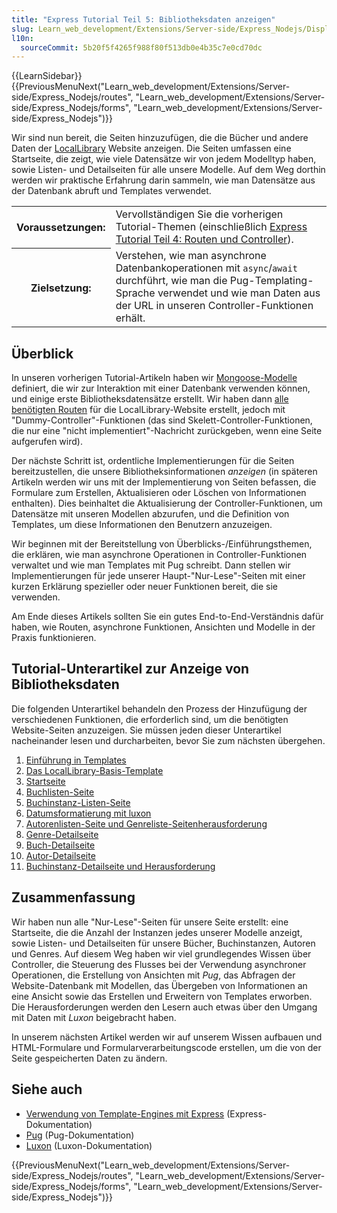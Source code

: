 ```yaml
---
title: "Express Tutorial Teil 5: Bibliotheksdaten anzeigen"
slug: Learn_web_development/Extensions/Server-side/Express_Nodejs/Displaying_data
l10n:
  sourceCommit: 5b20f5f4265f988f80f513db0e4b35c7e0cd70dc
---
```


{{LearnSidebar}}{{PreviousMenuNext("Learn_web_development/Extensions/Server-side/Express_Nodejs/routes", "Learn_web_development/Extensions/Server-side/Express_Nodejs/forms", "Learn_web_development/Extensions/Server-side/Express_Nodejs")}}

Wir sind nun bereit, die Seiten hinzuzufügen, die die Bücher und andere Daten der [LocalLibrary](/de/docs/Learn_web_development/Extensions/Server-side/Express_Nodejs/Tutorial_local_library_website) Website anzeigen. Die Seiten umfassen eine Startseite, die zeigt, wie viele Datensätze wir von jedem Modelltyp haben, sowie Listen- und Detailseiten für alle unsere Modelle. Auf dem Weg dorthin werden wir praktische Erfahrung darin sammeln, wie man Datensätze aus der Datenbank abruft und Templates verwendet.

<table>
  <tbody>
    <tr>
      <th scope="row">Voraussetzungen:</th>
      <td>
        Vervollständigen Sie die vorherigen Tutorial-Themen (einschließlich <a href="/de/docs/Learn_web_development/Extensions/Server-side/Express_Nodejs/routes">Express Tutorial Teil 4: Routen und Controller</a>).
      </td>
    </tr>
    <tr>
      <th scope="row">Zielsetzung:</th>
      <td>
        Verstehen, wie man asynchrone Datenbankoperationen mit <code>async</code>/<code>await</code> durchführt, wie man die Pug-Templating-Sprache verwendet und wie man Daten aus der URL in unseren Controller-Funktionen erhält.
      </td>
    </tr>
  </tbody>
</table>

## Überblick

In unseren vorherigen Tutorial-Artikeln haben wir [Mongoose-Modelle](/de/docs/Learn_web_development/Extensions/Server-side/Express_Nodejs/mongoose) definiert, die wir zur Interaktion mit einer Datenbank verwenden können, und einige erste Bibliotheksdatensätze erstellt. Wir haben dann [alle benötigten Routen](/de/docs/Learn_web_development/Extensions/Server-side/Express_Nodejs/routes) für die LocalLibrary-Website erstellt, jedoch mit "Dummy-Controller"-Funktionen (das sind Skelett-Controller-Funktionen, die nur eine "nicht implementiert"-Nachricht zurückgeben, wenn eine Seite aufgerufen wird).

Der nächste Schritt ist, ordentliche Implementierungen für die Seiten bereitzustellen, die unsere Bibliotheksinformationen _anzeigen_ (in späteren Artikeln werden wir uns mit der Implementierung von Seiten befassen, die Formulare zum Erstellen, Aktualisieren oder Löschen von Informationen enthalten). Dies beinhaltet die Aktualisierung der Controller-Funktionen, um Datensätze mit unseren Modellen abzurufen, und die Definition von Templates, um diese Informationen den Benutzern anzuzeigen.

Wir beginnen mit der Bereitstellung von Überblicks-/Einführungsthemen, die erklären, wie man asynchrone Operationen in Controller-Funktionen verwaltet und wie man Templates mit Pug schreibt. Dann stellen wir Implementierungen für jede unserer Haupt-"Nur-Lese"-Seiten mit einer kurzen Erklärung spezieller oder neuer Funktionen bereit, die sie verwenden.

Am Ende dieses Artikels sollten Sie ein gutes End-to-End-Verständnis dafür haben, wie Routen, asynchrone Funktionen, Ansichten und Modelle in der Praxis funktionieren.

## Tutorial-Unterartikel zur Anzeige von Bibliotheksdaten

Die folgenden Unterartikel behandeln den Prozess der Hinzufügung der verschiedenen Funktionen, die erforderlich sind, um die benötigten Website-Seiten anzuzeigen. Sie müssen jeden dieser Unterartikel nacheinander lesen und durcharbeiten, bevor Sie zum nächsten übergehen.

1. [Einführung in Templates](/de/docs/Learn_web_development/Extensions/Server-side/Express_Nodejs/Displaying_data/Template_primer)
2. [Das LocalLibrary-Basis-Template](/de/docs/Learn_web_development/Extensions/Server-side/Express_Nodejs/Displaying_data/LocalLibrary_base_template)
3. [Startseite](/de/docs/Learn_web_development/Extensions/Server-side/Express_Nodejs/Displaying_data/Home_page)
4. [Buchlisten-Seite](/de/docs/Learn_web_development/Extensions/Server-side/Express_Nodejs/Displaying_data/Book_list_page)
5. [Buchinstanz-Listen-Seite](/de/docs/Learn_web_development/Extensions/Server-side/Express_Nodejs/Displaying_data/BookInstance_list_page)
6. [Datumsformatierung mit luxon](/de/docs/Learn_web_development/Extensions/Server-side/Express_Nodejs/Displaying_data/Date_formatting_using_moment)
7. [Autorenlisten-Seite und Genreliste-Seitenherausforderung](/de/docs/Learn_web_development/Extensions/Server-side/Express_Nodejs/Displaying_data/Author_list_page)
8. [Genre-Detailseite](/de/docs/Learn_web_development/Extensions/Server-side/Express_Nodejs/Displaying_data/Genre_detail_page)
9. [Buch-Detailseite](/de/docs/Learn_web_development/Extensions/Server-side/Express_Nodejs/Displaying_data/Book_detail_page)
10. [Autor-Detailseite](/de/docs/Learn_web_development/Extensions/Server-side/Express_Nodejs/Displaying_data/Author_detail_page)
11. [Buchinstanz-Detailseite und Herausforderung](/de/docs/Learn_web_development/Extensions/Server-side/Express_Nodejs/Displaying_data/BookInstance_detail_page_and_challenge)

## Zusammenfassung

Wir haben nun alle "Nur-Lese"-Seiten für unsere Seite erstellt: eine Startseite, die die Anzahl der Instanzen jedes unserer Modelle anzeigt, sowie Listen- und Detailseiten für unsere Bücher, Buchinstanzen, Autoren und Genres. Auf diesem Weg haben wir viel grundlegendes Wissen über Controller, die Steuerung des Flusses bei der Verwendung asynchroner Operationen, die Erstellung von Ansichten mit _Pug_, das Abfragen der Website-Datenbank mit Modellen, das Übergeben von Informationen an eine Ansicht sowie das Erstellen und Erweitern von Templates erworben. Die Herausforderungen werden den Lesern auch etwas über den Umgang mit Daten mit _Luxon_ beigebracht haben.

In unserem nächsten Artikel werden wir auf unserem Wissen aufbauen und HTML-Formulare und Formularverarbeitungscode erstellen, um die von der Seite gespeicherten Daten zu ändern.

## Siehe auch

- [Verwendung von Template-Engines mit Express](https://expressjs.com/en/guide/using-template-engines.html) (Express-Dokumentation)
- [Pug](https://pugjs.org/api/getting-started.html) (Pug-Dokumentation)
- [Luxon](https://moment.github.io/luxon/#/) (Luxon-Dokumentation)

{{PreviousMenuNext("Learn_web_development/Extensions/Server-side/Express_Nodejs/routes", "Learn_web_development/Extensions/Server-side/Express_Nodejs/forms", "Learn_web_development/Extensions/Server-side/Express_Nodejs")}}
